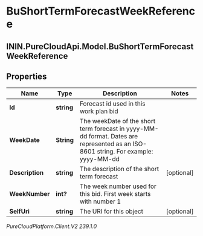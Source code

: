 # BuShortTermForecastWeekReference

## ININ.PureCloudApi.Model.BuShortTermForecastWeekReference

## Properties

|Name | Type | Description | Notes|
|------------ | ------------- | ------------- | -------------|
| **Id** | **string** | Forecast id used in this work plan bid | |
| **WeekDate** | **String** | The weekDate of the short term forecast in yyyy-MM-dd format. Dates are represented as an ISO-8601 string. For example: yyyy-MM-dd | |
| **Description** | **string** | The description of the short term forecast | [optional] |
| **WeekNumber** | **int?** | The week number used for this bid. First week starts with number 1 | |
| **SelfUri** | **string** | The URI for this object | [optional] |



_PureCloudPlatform.Client.V2 239.1.0_
